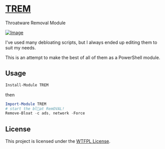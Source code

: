 ﻿# [TREM](https://www.powershellgallery.com/packages/TREM)

Throatware Removal Module

[![Image](https://github.com/user-attachments/assets/9b5e5912-9379-4fc5-9991-c89e8703e4d5)](https://bsky.app/profile/heptaglemious.bsky.social/post/3lglk6jjl7s2i)

I've used many debloating scripts, but I always ended up editing them to suit my
needs.

This is an attempt to make the best of all of them as a PowerShell module.

## Usage

```PowerShell
Install-Module TREM
```

then

```PowerShell
Import-Module TREM
# start the bl🤬at RemOVAL!
Remove-Bloat -c ads, network -Force
```

## License

This project is licensed under the [WTFPL License](LICENSE).
